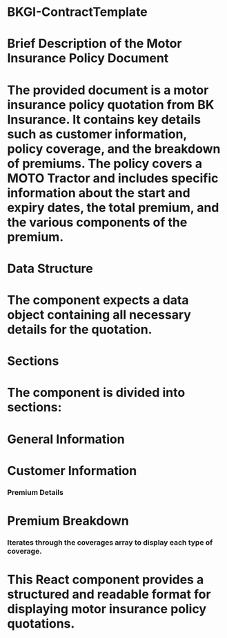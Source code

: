 # BKGI-ContractTemplate
# Brief Description of the Motor Insurance Policy Document
# The provided document is a motor insurance policy quotation from BK Insurance. It contains key details such as customer information, policy coverage, and the breakdown of premiums. The policy covers a MOTO Tractor and includes specific information about the start and expiry dates, the total premium, and the various components of the premium.

# Data Structure
# The component expects a data object containing all necessary details for the quotation.

# Sections
# The component is divided into sections:

# General Information
# Customer Information
### Premium Details
# Premium Breakdown
### Iterates through the coverages array to display each type of coverage.

# This React component provides a structured and readable format for displaying motor insurance policy quotations.
